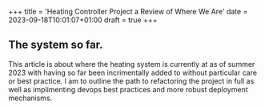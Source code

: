 +++
title = 'Heating Controller Project a Review of Where We Are'
date = 2023-09-18T10:01:07+01:00
draft = true
+++


## The system so far.

This article is about where the heating system is currently at as of summer 2023 with having so far been incrimentally added to without particular care or best practice. I am to outline the path to refactoring the project in full as well as implimenting devops best practices and more robust deployment mechanisms.
